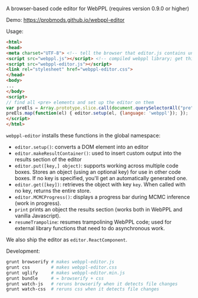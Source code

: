 A browser-based code editor for WebPPL (requires version 0.9.0 or higher)

Demo: https://probmods.github.io/webppl-editor

Usage:

```html
<html>
<head>
<meta charset="UTF-8"> <!-- tell the browser that editor.js contains unicode -->
<script src="webppl.js"></script> <!-- compiled webppl library; get this from https://github.com/probmods/webppl -->
<script src="webppl-editor.js"></script>
<link rel="stylesheet" href="webppl-editor.css">
</head>
<body>
...
</body>
<script>
// find all <pre> elements and set up the editor on them
var preEls = Array.prototype.slice.call(document.querySelectorAll("pre"));
preEls.map(function(el) { editor.setup(el, {language: 'webppl'}); });
</script>
</html>
```

`webppl-editor` installs these functions in the global namespace:

- `editor.setup()`: converts a DOM element into an editor
- `editor.makeResultContainer()`: used to insert custom output into the results section of the editor
- `editor.put([key,] object)`: supports working across multiple code boxes. Stores an object (using an optional key) for use in other code boxes. If no key is specified, you'll get an automatically generated one.
- `editor.get([key])`: retrieves the object with key `key`. When called with no key, returns the entire store.
- `editor.MCMCProgress()`: displays a progress bar during MCMC inference (work in progress).
- `print` prints an object the results section (works both in WebPPL and vanilla Javascript).
- `resumeTrampoline`: resumes trampolining WebPPL code; used for external library functions that need to do asynchronous work.

We also ship the editor as `editor.ReactComponent`.

Development:

```sh
grunt browserify # makes webppl-editor.js
grunt css        # makes webppl-editor.css
grunt uglify     # makes webppl-editor.min.js
grunt bundle     # = browserify + css
grunt watch-js   # reruns browserify when it detects file changes
grunt watch-css  # reruns css when it detects file changes
```
